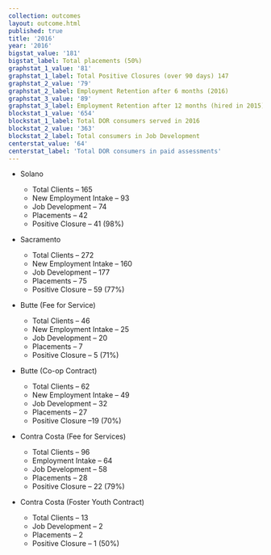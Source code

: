 ```yaml
---
collection: outcomes
layout: outcome.html
published: true
title: '2016'
year: '2016'
bigstat_value: '181'
bigstat_label: Total placements (50%)
graphstat_1_value: '81'
graphstat_1_label: Total Positive Closures (over 90 days) 147
graphstat_2_value: '79'
graphstat_2_label: Employment Retention after 6 months (2016)
graphstat_3_value: '89'
graphstat_3_label: Employment Retention after 12 months (hired in 2015)
blockstat_1_value: '654'
blockstat_1_label: Total DOR consumers served in 2016
blockstat_2_value: '363'
blockstat_2_label: Total consumers in Job Development
centerstat_value: '64'
centerstat_label: 'Total DOR consumers in paid assessments'
---
```

* Solano
  - Total Clients – 165
  - New Employment Intake – 93
  - Job Development – 74
  - Placements – 42
  - Positive Closure – 41 (98%)

* Sacramento
  - Total Clients – 272
  - New Employment Intake – 160
  - Job Development – 177
  - Placements – 75
  - Positive Closure – 59 (77%)

* Butte (Fee for Service)
  - Total Clients – 46
  - New Employment Intake – 25
  - Job Development – 20
  - Placements – 7
  - Positive Closure – 5 (71%)

* Butte (Co-op Contract)
  - Total Clients – 62
  - New Employment Intake – 49
  - Job Development – 32
  - Placements – 27
  - Positive Closure –19 (70%)

* Contra Costa (Fee for Services)
  - Total Clients – 96
  - Employment Intake – 64
  - Job Development – 58
  - Placements – 28
  - Positive Closure – 22 (79%)

* Contra Costa (Foster Youth Contract)
  - Total Clients – 13
  - Job Development – 2
  - Placements – 2
  - Positive Closure – 1 (50%)

